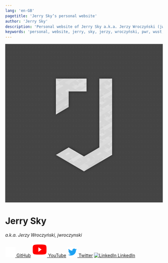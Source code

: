 ```yaml
---
lang: 'en-GB'
pagetitle: 'Jerry Sky’s personal website'
author: 'Jerry Sky'
description: 'Personal website of Jerry Sky a.k.a. Jerzy Wroczyński (jwroczynski).'
keywords: 'personal, website, jerry, sky, jerzy, wroczyński, pwr, wust, bash, typescript, latex, contact, projects, programming, computer science'
---
```



[github]: https://github.com/jerry-sky
[yt]: https://www.youtube.com/channel/UCU3CxcihDdt75fV5jeODOEQ
[twitter]: https://twitter.com/JerrySky27
[linkedin]: https://www.linkedin.com/in/jerzy-wroczy%C5%84ski-bb0333205/

<img src="/assets/avatar.png" class="logo" />

# Jerry Sky
*a.k.a. Jerzy Wroczyński, jwroczynski*

<div class="buttons">

[![GitHub](/assets/github.png) GitHub][github]
[![YouTube](/assets/youtube.png) YouTube][yt]
[![Twitter](/assets/twitter.ico) Twitter][twitter]
[![LinkedIn](/assets/linkedin.ico) LinkedIn][linkedin]

</div>
